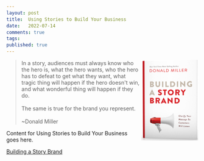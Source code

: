 ```yaml
---
layout: post
title:  Using Stories to Build Your Business
date:   2022-07-14
comments: true
tags: 
published: true
---
```

<img src="/images/building_a_story_brand.jpg" align="right" width="150" padding="20" alt="Building A Story Brand by Donald Miller" title="Building A Story Brand by Donald Miller" /> 

>In a story, audiences must always know who the hero is, what the hero wants, who the hero has to defeat to get what they want, what tragic thing will happen if the hero doesn't win, and what wonderful thing will happen if they do.<br/><br/>The same is true for the brand you represent.<br/><br/>~Donald Miller
 
<!--more-->

Content for Using Stories to Build Your Business goes here.
 
[Building a Story Brand](https://buildingastorybrand.com/)

